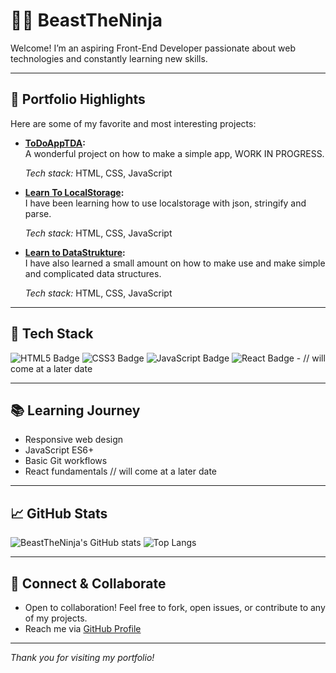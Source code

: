 # 🧑‍💻 BeastTheNinja

Welcome! I’m an aspiring Front-End Developer passionate about web technologies and constantly learning new skills.

---

## 🌟 Portfolio Highlights

Here are some of my favorite and most interesting projects:

- **[ToDoAppTDA](https://github.com/BeastTheNinja/ToDoAppTDA):**  
  A wonderful project on how to make a simple app, WORK IN PROGRESS.
  
  *Tech stack:* HTML, CSS, JavaScript

- **[Learn To LocalStorage](https://github.com/BeastTheNinja/Learn_To_LocalStorage):**  
  I have been learning how to use localstorage with json, stringify and parse.
   
  *Tech stack:* HTML, CSS, JavaScript

- **[Learn to DataStrukture](https://github.com/BeastTheNinja/Learn_to_DataStruktur):**  
  I have also learned a small amount on how to make use and make simple and complicated data structures.
    
  *Tech stack:* HTML, CSS, JavaScript



---

## 🚀 Tech Stack

![HTML5 Badge](https://img.shields.io/badge/HTML5-E34F26?logo=html5&logoColor=white)
![CSS3 Badge](https://img.shields.io/badge/CSS3-1572B6?logo=css3&logoColor=white)
![JavaScript Badge](https://img.shields.io/badge/JavaScript-F7DF1E?logo=javascript&logoColor=black)
![React Badge](https://img.shields.io/badge/React-61DAFB?logo=react&logoColor=black) - // will come at a later date

---

## 📚 Learning Journey

- Responsive web design
- JavaScript ES6+
- Basic Git workflows
- React fundamentals // will come at a later date

---

## 📈 GitHub Stats

![BeastTheNinja's GitHub stats](https://github-readme-stats.vercel.app/api?username=BeastTheNinja&show_icons=true&theme=radical)
![Top Langs](https://github-readme-stats.vercel.app/api/top-langs/?username=BeastTheNinja&layout=compact&theme=radical)

---

## 🤝 Connect & Collaborate

- Open to collaboration! Feel free to fork, open issues, or contribute to any of my projects.
- Reach me via [GitHub Profile](https://github.com/BeastTheNinja)

---

*Thank you for visiting my portfolio!*
